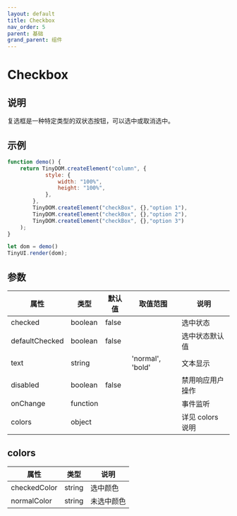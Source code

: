 ```yaml
---
layout: default
title: Checkbox
nav_order: 5
parent: 基础
grand_parent: 组件
---
```


# Checkbox

## 说明
复选框是一种特定类型的双状态按钮，可以选中或取消选中。

## 示例
```javascript
function demo() {
    return TinyDOM.createElement("column", {
            style: {
                width: "100%",
                height: "100%",
            },
        },
        TinyDOM.createElement("checkBox", {},"option 1"),
        TinyDOM.createElement("checkBox", {},"option 2"),
        TinyDOM.createElement("checkBox", {},"option 3")
    );
}

let dom = demo()
TinyUI.render(dom);
```

## 参数

| 属性 | 类型     | 默认值 | 取值范围 | 说明  |
| ---- | -------- | ------ | ---- | --------------- |
| checked | boolean   |   false   |    | 选中状态         | 
| defaultChecked | boolean   |   false   |    | 选中状态默认值         |
| text | string   |      | 'normal', 'bold'   | 文本显示         |
| disabled | boolean   |    false  |    | 禁用响应用户操作         |
| onChange | function   |      |    | 事件监听         | |
| colors | object   |      |    | 详见 colors 说明        | |

## colors
| 属性 | 类型 | 说明  |
| ---- | -------- | ------ |
|checkedColor|string|选中颜色|
|normalColor|string|未选中颜色|